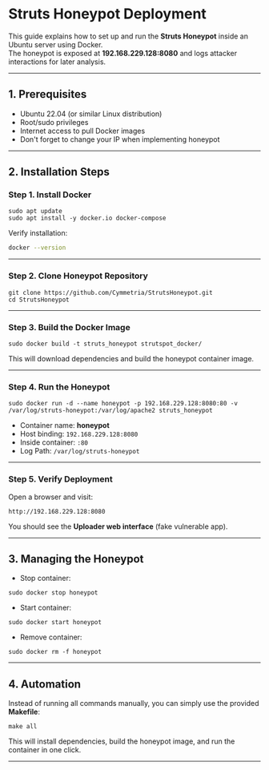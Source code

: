 # Struts Honeypot Deployment

This guide explains how to set up and run the **Struts Honeypot** inside an Ubuntu server using Docker.  
The honeypot is exposed at **192.168.229.128:8080** and logs attacker interactions for later analysis.

---

## 1. Prerequisites
- Ubuntu 22.04 (or similar Linux distribution)
- Root/sudo privileges
- Internet access to pull Docker images
- Don't forget to change your IP when implementing honeypot

---

## 2. Installation Steps

### Step 1. Install Docker
```
sudo apt update
sudo apt install -y docker.io docker-compose
```

Verify installation:
```bash
docker --version
```

---

### Step 2. Clone Honeypot Repository
```
git clone https://github.com/Cymmetria/StrutsHoneypot.git
cd StrutsHoneypot
```

---

### Step 3. Build the Docker Image
```
sudo docker build -t struts_honeypot strutspot_docker/
```

This will download dependencies and build the honeypot container image.

---

### Step 4. Run the Honeypot
```
sudo docker run -d --name honeypot -p 192.168.229.128:8080:80 -v /var/log/struts-honeypot:/var/log/apache2 struts_honeypot
```

- Container name: **honeypot**  
- Host binding: `192.168.229.128:8080`  
- Inside container: `:80`
- Log Path: `/var/log/struts-honeypot`

---

### Step 5. Verify Deployment
Open a browser and visit:

```
http://192.168.229.128:8080
```

You should see the **Uploader web interface** (fake vulnerable app).

---

## 3. Managing the Honeypot

- Stop container:
```
sudo docker stop honeypot
```

- Start container:
```
sudo docker start honeypot
```

- Remove container:
```
sudo docker rm -f honeypot
```

---

## 4. Automation
Instead of running all commands manually, you can simply use the provided **Makefile**:

```
make all
```

This will install dependencies, build the honeypot image, and run the container in one click.

---
